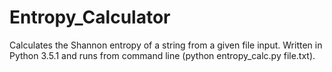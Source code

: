 # Entropy_Calculator
Calculates the Shannon entropy of a string from a given file input. Written in Python 3.5.1 and runs from command line (python entropy_calc.py file.txt).
